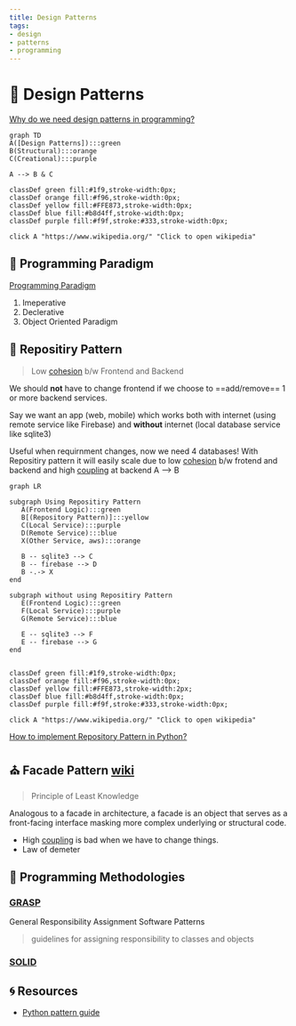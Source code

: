 ```yaml
---
title: Design Patterns
tags:
- design
- patterns
- programming
---
```


# :high_brightness: Design Patterns

<TagLinks />

[Why do we need design patterns in programming?](https://en.wikipedia.org/wiki/Software_design_pattern)

```mermaid
graph TD
A([Design Patterns]):::green
B(Structural):::orange
C(Creational):::purple

A --> B & C

classDef green fill:#1f9,stroke-width:0px;
classDef orange fill:#f96,stroke-width:0px;
classDef yellow fill:#FFE873,stroke-width:0px;
classDef blue fill:#b8d4ff,stroke-width:0px;
classDef purple fill:#f9f,stroke:#333,stroke-width:0px;

click A "https://www.wikipedia.org/" "Click to open wikipedia"
```

## :black_square_button: Programming Paradigm

[Programming Paradigm](https://en.wikipedia.org/wiki/Programming_paradigm)

1. Imeperative
2. Declerative
3. Object Oriented Paradigm

## :large_blue_circle: Repositiry Pattern

> Low [cohesion] b/w Frontend and Backend

We should **not** have to change frontend if we choose to ==add/remove== 1 or more
backend services.

Say we want an app (web, mobile) which works both with internet (using remote service like Firebase)
and **without** internet (local database service like sqlite3)

Useful when requirnment changes, now we need 4 databases! With Repositiry pattern it will easily scale
due to low [cohesion] b/w frotend and backend and high [coupling] at backend
   A --> B

```mermaid
graph LR

subgraph Using Repositiry Pattern
   A(Frontend Logic):::green
   B[(Repository Pattern)]:::yellow
   C(Local Service):::purple
   D(Remote Service):::blue
   X(Other Service, aws):::orange

   B -- sqlite3 --> C
   B -- firebase --> D
   B -.-> X
end

subgraph without using Repositiry Pattern
   E(Frontend Logic):::green
   F(Local Service):::purple
   G(Remote Service):::blue

   E -- sqlite3 --> F
   E -- firebase --> G
end


classDef green fill:#1f9,stroke-width:0px;
classDef orange fill:#f96,stroke-width:0px;
classDef yellow fill:#FFE873,stroke-width:2px;
classDef blue fill:#b8d4ff,stroke-width:0px;
classDef purple fill:#f9f,stroke:#333,stroke-width:0px;

click A "https://www.wikipedia.org/" "Click to open wikipedia"
```

[How to implement Repository Pattern in Python?](https://stackoverflow.com/questions/9699598/implementation-of-repository-pattern-in-python)

[cohesion]: https://en.wikipedia.org/wiki/Cohesion_(computer_science)
[coupling]: https://en.wikipedia.org/wiki/Coupling_(computer_programming)


## :church: Facade Pattern [wiki](https://en.wikipedia.org/wiki/Facade_pattern)

> Principle of Least Knowledge

Analogous to a facade in architecture, a facade is an object that serves as a front-facing interface masking more complex underlying or structural code.

* High [coupling] is bad when we have to change things.
* Law of demeter

## :microscope: Programming Methodologies

### [GRASP](https://en.wikipedia.org/wiki/GRASP_(object-oriented_design))

General Responsibility Assignment Software Patterns

> guidelines for assigning responsibility to classes and objects

### [SOLID](https://en.wikipedia.org/wiki/SOLID)

## :cyclone: Resources

* [Python pattern guide](https://python-patterns.guide/)

<Footer />
